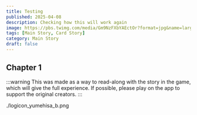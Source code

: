 ```yaml
---
title: Testing
published: 2025-04-08
description: Checking how this will work again
image: https://pbs.twimg.com/media/Gm9NzFXbYAEctOr?format=jpg&name=large
tags: [Main Story, Card Story]
category: Main Story
draft: false
---
```

## Chapter 1
:::warning
This was made as a way to read-along with the story in the game, which will give the full experience. If possible, please play on the app to support the original creators.
:::

<img>./logicon_yumehisa_b.png</img>